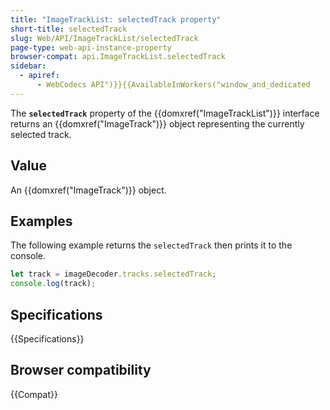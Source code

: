 ```yaml
---
title: "ImageTrackList: selectedTrack property"
short-title: selectedTrack
slug: Web/API/ImageTrackList/selectedTrack
page-type: web-api-instance-property
browser-compat: api.ImageTrackList.selectedTrack
sidebar:
  - apiref:
      - WebCodecs API")}}{{AvailableInWorkers("window_and_dedicated
---
```


The **`selectedTrack`** property of the {{domxref("ImageTrackList")}} interface returns an {{domxref("ImageTrack")}} object representing the currently selected track.

## Value

An {{domxref("ImageTrack")}} object.

## Examples

The following example returns the `selectedTrack` then prints it to the console.

```js
let track = imageDecoder.tracks.selectedTrack;
console.log(track);
```

## Specifications

{{Specifications}}

## Browser compatibility

{{Compat}}

